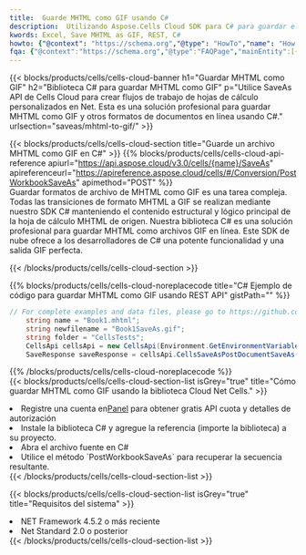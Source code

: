 ```yaml
---
title:  Guarde MHTML como GIF usando C#
description:  Utilizando Aspose.Cells Cloud SDK para C# para guardar el archivo en formato MHTML como archivo en formato GIF.
kwords: Excel, Save MHTML as GIF, REST, C#
howto: {"@context": "https://schema.org","@type": "HowTo","name": "How to save MHTML as GIF using the Cells Cloud Net library.","description": "How to save MHTML as GIF using the Cells Cloud Net library.","image": {"@type": "ImageObject"},"url": "/net/saveas/mhtml-to-gif/","step": [{ "@type": "HowToStep","name": "How to save MHTML as GIF using the Cells Cloud Net library. step 1", "image": {"@type": "ImageObject",},"url": "/net/saveas/mhtml-to-gif/","text": "Register an account at <a href='https://dashboard.aspose.cloud/'>Dashboard</a> to get free API quota & authorization details",},{ "@type": "HowToStep","name": "How to save MHTML as GIF using the Cells Cloud Net library. step 1", "image": {"@type": "ImageObject",},"url": "/net/saveas/mhtml-to-gif/","text": "Install C# library and add the reference (import the library) to your project.",},{ "@type": "HowToStep","name": "How to save MHTML as GIF using the Cells Cloud Net library. step 1", "image": {"@type": "ImageObject",},"url": "/net/saveas/mhtml-to-gif/","text": "Open the source file in C#",},{ "@type": "HowToStep","name": "How to save MHTML as GIF using the Cells Cloud Net library. step 1", "image": {"@type": "ImageObject",},"url": "/net/saveas/mhtml-to-gif/","text": "Use the `PostWorkbookSaveAs` method to retrieve the resulting stream.",}, ],"supply": {"@type": "HowToSupply","name": "document"},"tool": [{"@type": "HowToTool","name": "Visual Studio, Visual Studio Code, Rider"},{"@type": "HowToTool","name": "Aspose Cells"}],"totalTime": "PT6M"}
fqa: {"@context":"https://schema.org","@type":"FAQPage","mainEntity":[{"@type":"Question","name":"Why save file as other formats file in C# using REST API?","acceptedAnswer":{"@type":"Answer","text":"Documents are encoded in many ways, and some files may be incompatible with the software you use. To open and read such files, just save them as appropriate file formats.<br/><ol><li>Install .NET SDK and add the reference (import the library) to your project.</li><li>Open the source file in C# using REST API.</li><li>Call the PostWorkbookSaveAsRequest() method, passing an output filename with required extension.</li><li>Get the result of save as a separate file.</li></ol>"}},{"@type":"Question","name":"What file formats can I save as with your C# library?","acceptedAnswer":{"@type":"Answer","text":"We support a variety of file formats for conversion using .NET library, including XLSX, Excel, xls , PDF, CSV, HTML, Markdown, XML, PNG, JPG, TIFF, Json, TXT and many more."}},{"@type":"Question","name":"What is the maximum allowed file size for conversion using this .NET library?","acceptedAnswer":{"@type":"Answer","text":"There are no file size limits for format conversions using .NET library."}}]}
---
```

{{< blocks/products/cells/cells-cloud-banner h1="Guardar MHTML como GIF" h2="Biblioteca C# para guardar MHTML como GIF" p="Utilice SaveAs API de Cells Cloud para crear flujos de trabajo de hojas de cálculo personalizados en Net. Esta es una solución profesional para guardar MHTML como GIF y otros formatos de documentos en línea usando C#." urlsection="saveas/mhtml-to-gif/" >}}

{{< blocks/products/cells/cells-cloud-section title="Guarde un archivo MHTML como GIF en C#" >}}
{{% blocks/products/cells/cells-cloud-api-reference apiurl="https://api.aspose.cloud/v3.0/cells/{name}/SaveAs" apireferenceurl="https://apireference.aspose.cloud/cells/#/Conversion/PostWorkbookSaveAs" apimethod="POST" %}}
<br/>
Guardar formatos de archivo de MHTML como GIF es una tarea compleja. Todas las transiciones de formato MHTML a GIF se realizan mediante nuestro SDK C# manteniendo el contenido estructural y lógico principal de la hoja de cálculo MHTML de origen. Nuestra biblioteca C# es una solución profesional para guardar MHTML como archivos GIF en línea. Este SDK de nube ofrece a los desarrolladores de C# una potente funcionalidad y una salida GIF perfecta.

{{< /blocks/products/cells/cells-cloud-section >}}

{{% blocks/products/cells/cells-cloud-noreplacecode title="C# Ejemplo de código para guardar MHTML como GIF usando REST API" gistPath="" %}}
  
```cs
// For complete examples and data files, please go to https://github.com/aspose-cells-cloud/aspose-cells-cloud-dotnet/
    string name = "Book1.mhtml";
    string newfilename = "Book1SaveAs.gif";
    string folder = "CellsTests";
    CellsApi cellsApi = new CellsApi(Environment.GetEnvironmentVariable("ProductClientId"), Environment.GetEnvironmentVariable("ProductClientSecret"));
    SaveResponse saveResponse = cellsApi.CellsSaveAsPostDocumentSaveAs(name, null, newfilename, null,null,folder);
```
  
{{% /blocks/products/cells/cells-cloud-noreplacecode %}}
<br/>
{{< blocks/products/cells/cells-cloud-section-list isGrey="true" title="Cómo guardar MHTML como GIF usando la biblioteca Cloud Net Cells." >}}
<li> Registre una cuenta en<a href="https://dashboard.aspose.cloud/">Panel</a> para obtener gratis API cuota y detalles de autorización</li>
<li>Instale la biblioteca C# y agregue la referencia (importe la biblioteca) a su proyecto.</li>
<li>Abra el archivo fuente en C#</li>
<li>Utilice el método `PostWorkbookSaveAs` para recuperar la secuencia resultante.</li>
{{< /blocks/products/cells/cells-cloud-section-list >}}

{{< blocks/products/cells/cells-cloud-section-list isGrey="true" title="Requisitos del sistema" >}}
<li>NET Framework 4.5.2 o más reciente</li>
<li>Net Standard 2.0 o posterior</li>
{{< /blocks/products/cells/cells-cloud-section-list >}}
